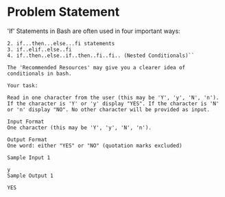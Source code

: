 # Problem Statement

'If' Statements in Bash are often used in four important ways:

```1. if...then...fi statements
2. if...then...else...fi statements  
3. if..elif..else..fi  
4. if..then..else..if..then..fi..fi.. (Nested Conditionals)``

The 'Recommended Resources' may give you a clearer idea of conditionals in bash.

Your task:

Read in one character from the user (this may be 'Y', 'y', 'N', 'n'). If the character is 'Y' or 'y' display "YES". If the character is 'N' or 'n' display "NO". No other character will be provided as input.

Input Format 
One character (this may be 'Y', 'y', 'N', 'n').

Output Format 
One word: either "YES" or "NO" (quotation marks excluded)

Sample Input 1

y  
Sample Output 1

YES  
